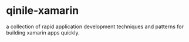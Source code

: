 # qinile-xamarin
a collection of rapid application development techniques and patterns for building xamarin apps quickly.
